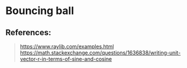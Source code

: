 # Bouncing ball
## References:
> https://www.raylib.com/examples.html
> https://math.stackexchange.com/questions/1636838/writing-unit-vector-r-in-terms-of-sine-and-cosine
